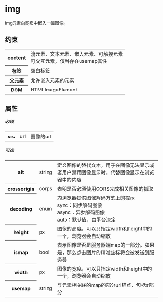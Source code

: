 # img

img元素向网页中嵌入一幅图像。

## 约束

<table>
<tr>
    <th>content</th>
    <td>流元素、文本元素、嵌入元素、可触摸元素<br/>可交互元素，仅当存在usemap属性</td>
</tr>
<tr>
    <th>标签</th>
    <td>空白标签</td>
</tr>
<tr>
    <th>父元素</th>
    <td>允许嵌入元素的元素</td>
</tr>
<tr>
    <th>DOM</th>
    <td>HTMLImageElement</td>
</tr>
</table>

## 属性

##### 必须

<table>
    <tr>
		<th>src</th>
		<td>url</td>
		<td>图像的url</td>
	</tr>
</table>

##### 可选

<table>
    <tr>
		<th>alt</th>
		<td>string</td>
		<td>定义图像的替代文本。用于在图像无法显示或者用户禁用图像显示时，代替图像显示在浏览器中的内容</td>
	</tr>
    <tr>
		<th>crossorigin</th>
		<td>corps</td>
		<td>表明是否必须使用CORS完成相关图像的抓取</td>
	</tr>
    <tr>
		<th>decoding</th>
		<td>enum</td>
		<td>为浏览器提供图像解码方式上的提示
		<br/>sync：同步解码图像
		<br/>async：异步解码图像
		<br/>auto：默认值，由平台决定</td>
	</tr>
    <tr>
		<th>height</th>
		<td>px</td>
		<td>图像的高度。可以只指定width和height中的一个，浏览器会自动缩放</td>
	</tr>
    <tr>
		<th>ismap</th>
		<td>bool</td>
		<td>表示图像是否是服务器端map的一部分。如果是，那么点击图片的精准坐标将会被发送到服务器</td>
	</tr>
    <tr>
		<th>width</th>
		<td>px</td>
		<td>图像的宽度。可以只指定width和height中的一个，浏览器会自动缩放</td>
	</tr>
    <tr>
		<th>usemap</th>
		<td>string</td>
		<td>与元素相关联的map的部分url锚点，包括#部分</td>
	</tr>
</table>